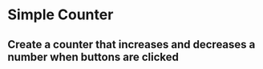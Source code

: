 # Simple Counter
## Create a counter that increases and decreases a number when buttons are clicked
